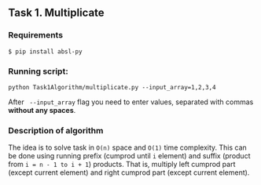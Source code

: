 ## Task 1. Multiplicate
### Requirements
```
$ pip install absl-py
```
### Running script:
```
python Task1Algorithm/multiplicate.py --input_array=1,2,3,4
```
After ``` --input_array``` flag you need to enter values, separated with commas **without any spaces**.

### Description of algorithm
The idea is to solve task in ```O(n)``` space and ```O(1)``` time complexity.
This can be done using running prefix (cumprod until ```i``` element) and suffix (product from ```i = n - 1 to i + 1```) products. That is, multiply left cumprod part (except current element) and right cumprod part (except current element).